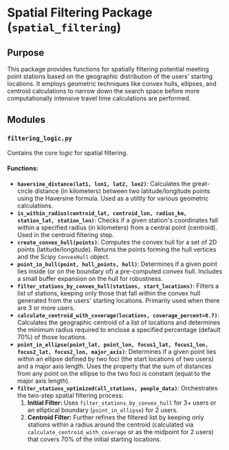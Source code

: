 # Spatial Filtering Package (`spatial_filtering`)

## Purpose

This package provides functions for spatially filtering potential meeting point stations based on the geographic distribution of the users' starting locations. It employs geometric techniques like convex hulls, ellipses, and centroid calculations to narrow down the search space before more computationally intensive travel time calculations are performed.

## Modules

### `filtering_logic.py`

Contains the core logic for spatial filtering.

#### Functions:

*   **`haversine_distance(lat1, lon1, lat2, lon2)`**: Calculates the great-circle distance (in kilometers) between two latitude/longitude points using the Haversine formula. Used as a utility for various geometric calculations.
*   **`is_within_radius(centroid_lat, centroid_lon, radius_km, station_lat, station_lon)`**: Checks if a given station's coordinates fall within a specified radius (in kilometers) from a central point (centroid). Used in the centroid filtering step.
*   **`create_convex_hull(points)`**: Computes the convex hull for a set of 2D points (latitude/longitude). Returns the points forming the hull vertices and the Scipy `ConvexHull` object.
*   **`point_in_hull(point, hull_points, hull)`**: Determines if a given point lies inside (or on the boundary of) a pre-computed convex hull. Includes a small buffer expansion on the hull for robustness.
*   **`filter_stations_by_convex_hull(stations, start_locations)`**: Filters a list of stations, keeping only those that fall within the convex hull generated from the users' starting locations. Primarily used when there are 3 or more users.
*   **`calculate_centroid_with_coverage(locations, coverage_percent=0.7)`**: Calculates the geographic centroid of a list of locations and determines the minimum radius required to enclose a specified percentage (default 70%) of those locations.
*   **`point_in_ellipse(point_lat, point_lon, focus1_lat, focus1_lon, focus2_lat, focus2_lon, major_axis)`**: Determines if a given point lies within an ellipse defined by two foci (the start locations of two users) and a major axis length. Uses the property that the sum of distances from any point on the ellipse to the two foci is constant (equal to the major axis length).
*   **`filter_stations_optimized(all_stations, people_data)`**: Orchestrates the two-step spatial filtering process:
    1.  **Initial Filter:** Uses `filter_stations_by_convex_hull` for 3+ users or an elliptical boundary (`point_in_ellipse`) for 2 users.
    2.  **Centroid Filter:** Further refines the filtered list by keeping only stations within a radius around the centroid (calculated via `calculate_centroid_with_coverage` or as the midpoint for 2 users) that covers 70% of the initial starting locations. 